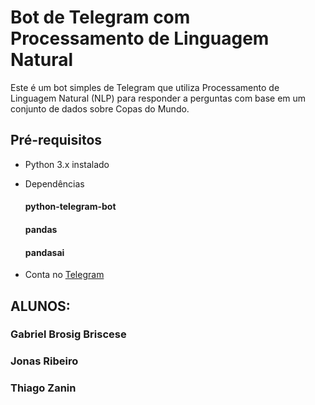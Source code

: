# Bot de Telegram com Processamento de Linguagem Natural

Este é um bot simples de Telegram que utiliza Processamento de Linguagem Natural (NLP) para responder a perguntas com base em um conjunto de dados sobre Copas do Mundo.

## Pré-requisitos

- Python 3.x instalado
- Dependências
  #### python-telegram-bot
  #### pandas
  #### pandasai
  
- Conta no [Telegram](https://telegram.org/)


## ALUNOS:

### Gabriel Brosig Briscese
### Jonas Ribeiro
### Thiago Zanin
